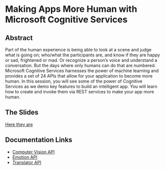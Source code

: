 # Making Apps More Human with Microsoft Cognitive Services

## Abstract
Part of the human experience is being able to look at a scene and judge what is going on; who/what the participants are, and know if they are happy or sad, frightened or mad. Or recognize a person’s voice and understand a conversation. 
But the days where only humans can do that are numbered. Microsoft Cognitive Services harnesses the power of machine learning and provides a set of 24 APIs that allow for your application to become more human. In this session, you will see some of the power of Cognitive Services as we demo key features to build an intelligent app. You will learn how to create and invoke them via REST services to make your app more human.

## The Slides
[Here they are](https://msou.co/3x)


## Documentation Links
* [Computer Vision API](https://msou.co/3o)
* [Emotion API](https://msou.co/3r)
* [Translator API](https://msou.co/3u)
